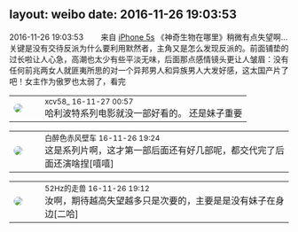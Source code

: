 layout: weibo
date: 2016-11-26 19:03:53
---
<meta name="referrer" content="no-referrer" />

2016-11-26 19:03:53  &nbsp;&nbsp;&nbsp;&nbsp;&nbsp;&nbsp; 来自 <a href="sinaweibo://customweibosource" rel="nofollow">iPhone 5s</a>
《神奇生物在哪里》稍微有点失望啊…关键是没有交待反派为什么要利用默然者，主角又是怎么发现反派的。前面铺垫的过长啦让人心急，高潮也太少有些平淡无味，后面那点感情镜头更让人皱眉：没有任何前兆两女人就匪夷所思的对一个异邦男人和异族男人大发好感，这太国产片了吧！女主作为傲罗也太弱了，看完 ​​​

<table style="width: 100%;">
  <tr>
    <td style="width: 40px;"><img style="border-radius:50%" src="https://tva3.sinaimg.cn/crop.0.0.1242.1242.50/801f7e9ajw8f3peekcgoqj20yi0yidg9.jpg?KID=imgbed,tva&Expires=1624466405&ssig=5kn8xou%2FwG"></td>
    <td colspan="2"><small>xcv58_ 16-11-27 00:57</small><br/>哈利波特系列电影就没一部好看的。 还是妹子重要</td>
  </tr>
</table>

<table style="width: 100%;">
  <tr>
    <td style="width: 40px;"><img style="border-radius:50%" src="https://tvax4.sinaimg.cn/crop.0.0.996.996.50/7c3badc7ly8gjjfuz04yhj20ro0roglo.jpg?KID=imgbed,tva&Expires=1624466405&ssig=f77sVnWhc2"></td>
    <td colspan="2"><small>白醉色赤风壁车 16-11-26 19:24</small><br/>这是系列片啊，这才第一部后面还有好几部呢，都交代完了后面还演啥捏[嘻嘻]</td>
  </tr>
</table>

<table style="width: 100%;">
  <tr>
    <td style="width: 40px;"><img style="border-radius:50%" src="https://tva4.sinaimg.cn/crop.0.0.180.180.50/8beaf773jw1e8qgp5bmzyj2050050aa8.jpg?KID=imgbed,tva&Expires=1624466405&ssig=54O6x2Hf9w"></td>
    <td colspan="2"><small>52Hz的走兽 16-11-26 19:12</small><br/>汝啊，期待越高失望越多只是次要的，主要是是没有妹子在身边[二哈]</td>
  </tr>
</table>
